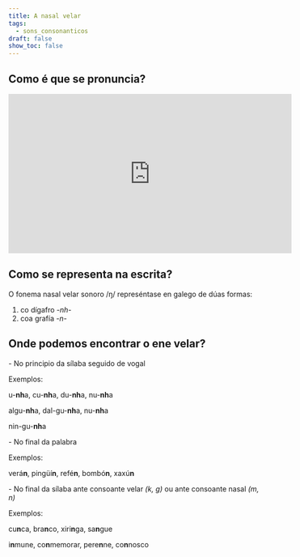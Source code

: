 ```yaml
---
title: A nasal velar
tags:
  - sons_consonanticos
draft: false
show_toc: false
---
```

## Como é que se pronuncia?

<iframe width="560" height="315" src="https://www.youtube.com/embed/ifrqRtqZHQc?si=rQHwZTwpWS_RnDIF" title="YouTube video player" frameborder="0" allow="accelerometer; autoplay; clipboard-write; encrypted-media; gyroscope; picture-in-picture; web-share" allowfullscreen></iframe>

## Como se representa na escrita?

O fonema nasal velar sonoro /ŋ/ represéntase en galego de dúas formas:

1. co dígafro *\-nh-* 
2. coa grafía *\-n-*

## Onde podemos encontrar o ene velar?

\- No principio da sílaba seguido de vogal

Exemplos:

u-**nh**a, cu-**nh**a, du-**nh**a, nu-**nh**a

algu-**nh**a, dal-gu-**nh**a, nu-**nh**a

nin-gu-**nh**a

\- No final da palabra

Exemplos:

verá**n**, pingüí**n**, refé**n**, bombó**n**, xaxú**n**

\- No final da sílaba ante consoante velar *(k, g)* ou ante consoante nasal *(m, n)*

Exemplos:

cu**n**ca, bra**n**co, xiri**n**ga, sa**n**gue

i**n**mune, co**n**memorar, pere**n**ne, co**n**nosco